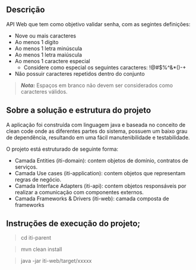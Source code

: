 ## Descrição
API Web que tem como objetivo validar senha, com as segintes definições:

- Nove ou mais caracteres
- Ao menos 1 dígito
- Ao menos 1 letra minúscula
- Ao menos 1 letra maiúscula
- Ao menos 1 caractere especial
  - Considere como especial os seguintes caracteres: !@#$%^&*()-+
- Não possuir caracteres repetidos dentro do conjunto

> **_Nota:_**  Espaços em branco não devem ser considerados como caracteres válidos.

## Sobre a solução e estrutura do projeto
A aplicação foi construída com linguagem java e baseada no conceito de clean code onde as diferentes partes do sistema, 
possuem um baixo grau de dependência, resultando em uma fácil manutenibilidade e testabilidade.

O projeto está estruturado de seguinte forma:
- Camada Entities (iti-domain): contem objetos de domínio, contratos de serviços.
- Camada Use cases (iti-application): contem objetos que representam regras de negócio.
- Camada Interface Adapters (iti-api): contem objetos responsáveis por realizar a comunicação com componentes externos.
- Camada Frameworks & Drivers (iti-web): camada composta de frameworks

## Instruções de execução do projeto;

 > cd iti-parent
 
 > mvn clean install
 
 > java -jar iti-web/target/xxxxx
